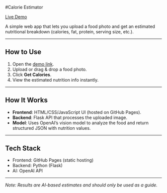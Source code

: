 #Calorie Estimator

[Live Demo](https://kaursimar9464.github.io/Calorie-Estimator/)

A simple web app that lets you upload a food photo and get an estimated nutritional breakdown (calories, fat, protein, serving size, etc.).

---

## How to Use

1. Open the [demo link](https://kaursimar9464.github.io/Calorie-Estimator/).
2. Upload or drag & drop a food photo.
3. Click **Get Calories**.
4. View the estimated nutrition info instantly.

---

## How It Works

- **Frontend**: HTML/CSS/JavaScript UI (hosted on GitHub Pages).
- **Backend**: Flask API that processes the uploaded image.
- **Model**: Uses OpenAI’s vision model to analyze the food and return structured JSON with nutrition values.

---

## Tech Stack

- Frontend: GitHub Pages (static hosting)
- Backend: Python (Flask)
- AI: OpenAI API

---

_Note: Results are AI-based estimates and should only be used as a guide._
